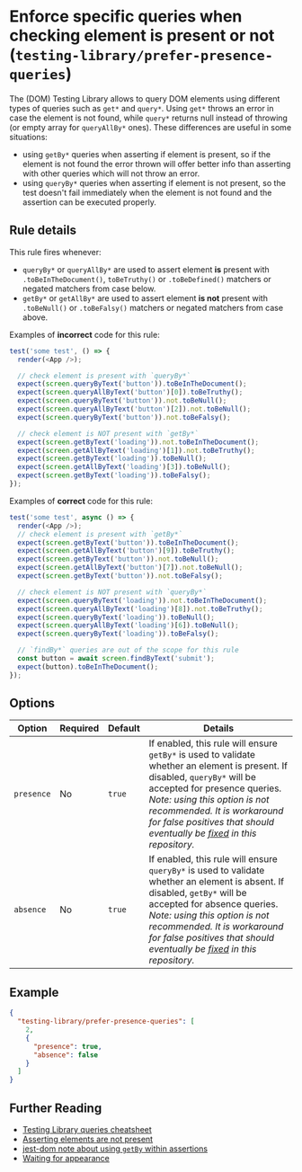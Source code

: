 # Enforce specific queries when checking element is present or not (`testing-library/prefer-presence-queries`)

The (DOM) Testing Library allows to query DOM elements using different types of queries such as `get*` and `query*`. Using `get*` throws an error in case the element is not found, while `query*` returns null instead of throwing (or empty array for `queryAllBy*` ones). These differences are useful in some situations:

- using `getBy*` queries when asserting if element is present, so if the element is not found the error thrown will offer better info than asserting with other queries which will not throw an error.
- using `queryBy*` queries when asserting if element is not present, so the test doesn't fail immediately when the element is not found and the assertion can be executed properly.

## Rule details

This rule fires whenever:

- `queryBy*` or `queryAllBy*` are used to assert element **is** present with `.toBeInTheDocument()`, `toBeTruthy()` or `.toBeDefined()` matchers or negated matchers from case below.
- `getBy*` or `getAllBy*` are used to assert element **is not** present with `.toBeNull()` or `.toBeFalsy()` matchers or negated matchers from case above.

Examples of **incorrect** code for this rule:

```js
test('some test', () => {
  render(<App />);

  // check element is present with `queryBy*`
  expect(screen.queryByText('button')).toBeInTheDocument();
  expect(screen.queryAllByText('button')[0]).toBeTruthy();
  expect(screen.queryByText('button')).not.toBeNull();
  expect(screen.queryAllByText('button')[2]).not.toBeNull();
  expect(screen.queryByText('button')).not.toBeFalsy();

  // check element is NOT present with `getBy*`
  expect(screen.getByText('loading')).not.toBeInTheDocument();
  expect(screen.getAllByText('loading')[1]).not.toBeTruthy();
  expect(screen.getByText('loading')).toBeNull();
  expect(screen.getAllByText('loading')[3]).toBeNull();
  expect(screen.getByText('loading')).toBeFalsy();
});
```

Examples of **correct** code for this rule:

```js
test('some test', async () => {
  render(<App />);
  // check element is present with `getBy*`
  expect(screen.getByText('button')).toBeInTheDocument();
  expect(screen.getAllByText('button')[9]).toBeTruthy();
  expect(screen.getByText('button')).not.toBeNull();
  expect(screen.getAllByText('button')[7]).not.toBeNull();
  expect(screen.getByText('button')).not.toBeFalsy();

  // check element is NOT present with `queryBy*`
  expect(screen.queryByText('loading')).not.toBeInTheDocument();
  expect(screen.queryAllByText('loading')[8]).not.toBeTruthy();
  expect(screen.queryByText('loading')).toBeNull();
  expect(screen.queryAllByText('loading')[6]).toBeNull();
  expect(screen.queryByText('loading')).toBeFalsy();

  // `findBy*` queries are out of the scope for this rule
  const button = await screen.findByText('submit');
  expect(button).toBeInTheDocument();
});
```

## Options

| Option     | Required | Default | Details                                                                                                                                                                                                                                                                                                                                                                            |
| ---------- | -------- | ------- | ---------------------------------------------------------------------------------------------------------------------------------------------------------------------------------------------------------------------------------------------------------------------------------------------------------------------------------------------------------------------------------- |
| `presence` | No       | `true`  | If enabled, this rule will ensure `getBy*` is used to validate whether an element is present. If disabled, `queryBy*` will be accepted for presence queries. _Note: using this option is not recommended. It is workaround for false positives that should eventually be [fixed](https://github.com/testing-library/eslint-plugin-testing-library/issues/518) in this repository._ |
| `absence`  | No       | `true`  | If enabled, this rule will ensure `queryBy*` is used to validate whether an element is absent. If disabled, `getBy*` will be accepted for absence queries. _Note: using this option is not recommended. It is workaround for false positives that should eventually be [fixed](https://github.com/testing-library/eslint-plugin-testing-library/issues/518) in this repository._   |

## Example

```json
{
  "testing-library/prefer-presence-queries": [
    2,
    {
      "presence": true,
      "absence": false
    }
  ]
}
```

## Further Reading

- [Testing Library queries cheatsheet](https://testing-library.com/docs/dom-testing-library/cheatsheet#queries)
- [Asserting elements are not present](https://testing-library.com/docs/guide-disappearance#asserting-elements-are-not-present)
- [jest-dom note about using `getBy` within assertions](https://testing-library.com/docs/ecosystem-jest-dom)
- [Waiting for appearance](https://testing-library.com/docs/guide-disappearance#waiting-for-appearance)

